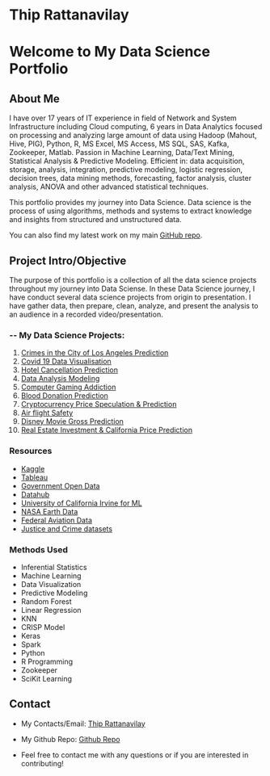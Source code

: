 # Thip Rattanavilay 
# Welcome to My Data Science Portfolio

## About Me
I have over 17 years of IT experience in field of Network and System Infrastructure including Cloud computing, 6 years in Data Analytics focused on processing and analyzing large amount of data using Hadoop (Mahout, Hive, PIG), Python, R, MS Excel, MS Access, MS SQL, SAS, Kafka, Zookeeper, Matlab. Passion in Machine Learning, Data/Text Mining, Statistical Analysis & Predictive Modeling. Efficient in: data acquisition, storage, analysis, integration, predictive modeling, logistic regression, decision trees, data mining methods, forecasting, factor analysis, cluster analysis, ANOVA and other advanced statistical techniques.

This portfolio provides my journey into Data Science. Data science is the process of using algorithms, methods and systems to extract knowledge and insights from structured and unstructured data. 

You can also find my latest work on my main [GitHub repo](https://github.com/thiprattanavilay?tab=repositories).

## Project Intro/Objective
The purpose of this portfolio is a collection of all the data science projects throughout my journey into Data Sciense. In these Data Science journey, I have conduct several data science projects from origin to presentation. I have gather data, then prepare, clean, analyze, and present the analysis to an audience in a recorded video/presentation.

### -- My Data Science Projects:

1. [Crimes in the City of Los Angeles Prediction](https://github.com/thiprattanavilay/dsc530/blob/main/week_12/Completed_Final_Project/RattanavilayThip_DSC530_Final.pdf)
2. [Covid 19 Data Visualisation](https://github.com/thiprattanavilay/dsc540/blob/main/Week11%2612/Project/RattanavilayThip_Project_Milestone_5_Final_Summary.pdf)
3. [Hotel Cancellation Prediction](https://github.com/thiprattanavilay/dsc550/blob/main/WEEK11%2612/RattanavilayThip_11_2_Final_Project_Case_Study_Report.pdf)
4. [Data Analysis Modeling](https://github.com/thiprattanavilay/dsc500/blob/main/week12/rattanavilay-assignment-12.2-exercises.pdf)
5. [Computer Gaming Addiction](https://github.com/thiprattanavilay/dsc500/blob/main/week9/rattanavilay-9.3-Project-Milestone-3-final.pdf) 
6. [Blood Donation Prediction](https://github.com/thiprattanavilay/dsc630/blob/main/WEEK10/Project%20Finished/ThipRattanavilay_Project_Milestone_5_Final_Paper.pdf)
7. [Cryptocurrency Price Speculation & Prediction](https://github.com/thiprattanavilay/DSC680/blob/main/Project02/Week8_Present_Project_1_Final/RattanavilayThip_Project_2_Milestone_4_Cryptocurrency_Price_Speculation_%26_Prediction_Final.pdf)
8. [Air flight Safety](https://github.com/thiprattanavilay/dsc640/blob/main/WEEK9_10/RattanavilayThip_5_3_Final_Project_5_Summary.pdf) 
9. [Disney Movie Gross Prediction](https://github.com/thiprattanavilay/DSC680/blob/main/Project01/WEEK3/RattanavilayThip_Project_1_Draft_Milestone_3.pdf)
10. [Real Estate Investment & California Price Prediction](https://github.com/thiprattanavilay/DSC680/blob/main/Project03/Week12_Final_Project/Final_Report_%26_Presentation/Final_Report_Q%26A_Project_3_Milestone_4_RattanavilayThip.pdf)


### Resources 
* [Kaggle](https://www.kaggle.com/datasets)
* [Tableau](https://www.tableau.com/learn/articles/free-public-data-sets)
* [Government Open Data](https://www.data.gov/)
* [Datahub](https://datahub.io/collections)
* [University of California Irvine for ML](https://archive.ics.uci.edu/ml/datasets.php)
* [NASA Earth Data](https://earthdata.nasa.gov/)
* [Federal Aviation Data](https://www.faa.gov/data_research/aviation_data_statistics/)
* [Justice and Crime datasets](https://www.justice.gov/open/open-data)

### Methods Used
* Inferential Statistics
* Machine Learning
* Data Visualization
* Predictive Modeling
* Random Forest
* Linear Regression
* KNN
* CRISP Model
* Keras
* Spark
* Python
* R Programming
* Zookeeper
* SciKit Learning

## Contact

* My Contacts/Email: [Thip Rattanavilay](mailto:trattanavilay@my365.bellevue.edu) 
* My Github Repo: [Github Repo](https://github.com/thiprattanavilay?tab=repositories)

* Feel free to contact me with any questions or if you are interested in contributing!
